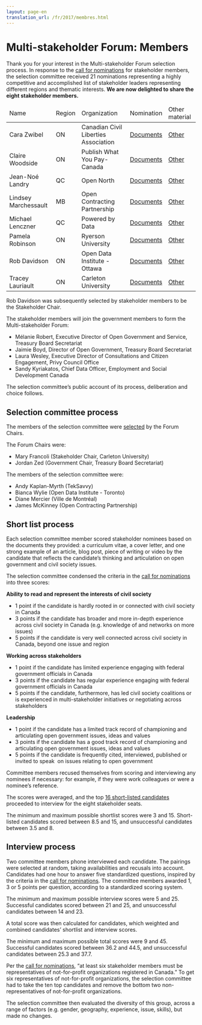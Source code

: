 ```yaml
---
layout: page-en
translation_url: /fr/2017/membres.html
---
```

# Multi-stakeholder Forum: Members

Thank you for your interest in the Multi-stakeholder Forum selection process. In response to the [call for nominations](http://www.opengovdialogue.ca/en/apply-multistakeholder-forum.html) for stakeholder members, the selection committee received 21 nominations representing a highly competitive and accomplished list of stakeholder leaders representing different regions and thematic interests. **We are now delighted to share the eight stakeholder members.**

<table class="table table-striped">
  <thead>
    <tr>
      <td>Name</td>
      <td>Region</td>
      <td>Organization</td>
      <td>Nomination</td>
      <td>Other material</td>
    </tr>
  </thead>
  <tbody>
    <tr>
      <td>Cara Zwibel</td>
      <td>ON</td>
      <td>Canadian Civil Liberties Association</td>
      <td><a href="/files/2017/nominations/cara-zwibel.pdf">Documents</a></td>
      <td><a href="/files/2017/materials/cara-zwibel.pdf">Other</a></td>
    </tr>
    <tr>
      <td>Claire Woodside</td>
      <td>ON</td>
      <td>Publish What You Pay-Canada</td>
      <td><a href="/files/2017/nominations/claire-woodside.pdf">Documents</a></td>
      <td><a href="/files/2017/materials/claire-woodside.pdf">Other</a></td>
    </tr>
    <tr>
      <td>Jean-Noé Landry</td>
      <td>QC</td>
      <td>Open North</td>
      <td><a href="/files/2017/nominations/jean-noe-landry.pdf">Documents</a></td>
      <td><a href="/files/2017/materials/jean-noe-landry.pdf">Other</a></td>
    </tr>
    <tr>
      <td>Lindsey Marchessault</td>
      <td>MB</td>
      <td>Open Contracting Partnership</td>
      <td><a href="/files/2017/nominations/lindsey-marchessault.pdf">Documents</a></td>
      <td><a href="/files/2017/materials/lindsey-marchessault.pdf">Other</a></td>
    </tr>
    <tr>
      <td>Michael Lenczner</td>
      <td>QC</td>
      <td>Powered by Data</td>
      <td><a href="/files/2017/nominations/michael-lenczner.pdf">Documents</a></td>
      <td><a href="/files/2017/materials/michael-lenczner.pdf">Other</a></td>
    </tr>
    <tr>
      <td>Pamela Robinson</td>
      <td>ON</td>
      <td>Ryerson University</td>
      <td><a href="/files/2017/nominations/pamela-robinson.pdf">Documents</a></td>
      <td><a href="/files/2017/materials/pamela-robinson.pdf">Other</a></td>
    </tr>
    <tr>
      <td>Rob Davidson</td>
      <td>ON</td>
      <td>Open Data Institute - Ottawa</td>
      <td><a href="/files/2017/nominations/rob-davidson.pdf">Documents</a></td>
      <td><a href="/files/2017/materials/rob-davidson.pdf">Other</a></td>
    </tr>
    <tr>
      <td>Tracey Lauriault</td>
      <td>ON</td>
      <td>Carleton University</td>
      <td><a href="/files/2017/nominations/tracey-lauriault.pdf">Documents</a></td>
      <td><a href="/files/2017/materials/tracey-lauriault.pdf">Other</a></td>
    </tr>
  </tbody>
</table>

Rob Davidson was subsequently selected by stakeholder members to be the Stakeholder Chair.

The stakeholder members will join the government members to form the Multi-stakeholder Forum:

* Mélanie Robert, Executive Director of Open Government and Service, Treasury Board Secretariat
* Jaimie Boyd, Director of Open Government, Treasury Board Secretariat
* Laura Wesley, Executive Director of Consultations and Citizen Engagement, Privy Council Office
* Sandy Kyriakatos, Chief Data Officer, Employment and Social Development Canada

The selection committee’s public account of its process, deliberation and choice follows.

## Selection committee process

The members of the selection committee were [selected](http://www.opengovdialogue.ca/en/apply-selection-committee.html) by the Forum Chairs.

The Forum Chairs were:

* Mary Francoli (Stakeholder Chair, Carleton University) 
* Jordan Zed (Government Chair, Treasury Board Secretariat) 

The members of the selection committee were:

* Andy Kaplan-Myrth (TekSavvy) 
* Bianca Wylie (Open Data Institute - Toronto) 
* Diane Mercier (Ville de Montréal) 
* James McKinney (Open Contracting Partnership) 

## Short list process

Each selection committee member scored stakeholder nominees based on the documents they provided: a curriculum vitae, a cover letter, and one strong example of an article, blog post, piece of writing or video by the candidate that reflects the candidate’s thinking and articulation on open government and civil society issues.

The selection committee condensed the criteria in the [call for nominations](http://www.opengovdialogue.ca/en/apply-multistakeholder-forum.html) into three scores:

**Ability to read and represent the interests of civil society**

* 1 point if the candidate is hardly rooted in or connected with civil society in Canada 
* 3 points if the candidate has broader and more in-depth experience across civil society in Canada (e.g. knowledge of and networks on more issues) 
* 5 points if the candidate is very well connected across civil society in Canada, beyond one issue and region 

**Working across stakeholders**

* 1 point if the candidate has limited experience engaging with federal government officials in Canada 
* 3 points if the candidate has regular experience engaging with federal government officials in Canada 
* 5 points if the candidate, furthermore, has led civil society coalitions or is experienced in multi-stakeholder initiatives or negotiating across stakeholders 

**Leadership**

* 1 point if the candidate has a limited track record of championing and articulating open government issues, ideas and values 
* 3 points if the candidate has a good track record of championing and articulating open government issues, ideas and values 
* 5 points if the candidate is frequently cited, interviewed, published or invited to speak  on issues relating to open government 

Committee members recused themselves from scoring and interviewing any nominees if necessary: for example, if they were work colleagues or were a nominee’s reference.

The scores were averaged, and the top [16 short-listed candidates](http://www.opengovdialogue.ca/en/2017/shortlist.html) proceeded to interview for the eight stakeholder seats.

The minimum and maximum possible shortlist scores were 3 and 15. Short-listed candidates scored between 8.5 and 15, and unsuccessful candidates between 3.5 and 8.

## Interview process

Two committee members phone interviewed each candidate. The pairings were selected at random, taking availabilities and recusals into account. Candidates had one hour to answer five standardized questions, inspired by the criteria in the [call for nominations](http://www.opengovdialogue.ca/en/apply-multistakeholder-forum.html). The committee members awarded 1, 3 or 5 points per question, according to a standardized scoring system.

The minimum and maximum possible interview scores were 5 and 25. Successful candidates scored between 21 and 25, and unsuccessful candidates between 14 and 23.

A total score was then calculated for candidates, which weighted and combined candidates’ shortlist and interview scores.

The minimum and maximum possible total scores were 9 and 45. Successful candidates scored between 36.2 and 44.5, and unsuccessful candidates between 25.3 and 37.7.

Per the [call for nominations](http://www.opengovdialogue.ca/en/apply-multistakeholder-forum.html), “at least six stakeholder members must be representatives of not-for-profit organizations registered in Canada.” To get six representatives of not-for-profit organizations, the selection committee had to take the ten top candidates and remove the bottom two non-representatives of not-for-profit organizations.

The selection committee then evaluated the diversity of this group, across a range of factors (e.g. gender, geography, experience, issue, skills), but made no changes.
